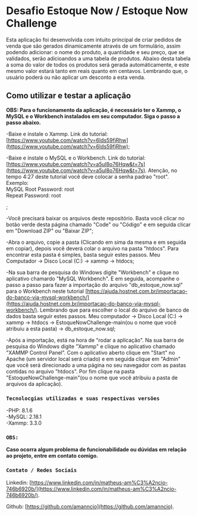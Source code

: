 # Desafio Estoque Now / Estoque Now Challenge

Esta aplicação foi desenvolvida com intuito principal de criar pedidos de venda que são gerados dinamicamente através de um formulário, assim podendo adicionar: o nome do produto, a quantidade e seu preço, que se validados, serão adicioandos a uma tabela de produtos. Abaixo desta tabela a soma do valor de todos os produtos será gerada automáticamente, e este mesmo valor estará tanto em reais quanto em centavos. Lembrando que, o usuário poderá ou não aplicar um desconto a esta venda.

## Como utilizar e testar a aplicação
**OBS: Para o funcionamento da aplicação, é necessário ter o Xammp, o MySQL e o Workbench instalados em seu computador. Siga o passo a passo abaixo.**

-Baixe e instale o Xammp. Link do tutorial: [https://www.youtube.com/watch?v=6Ids59fjRhw](https://www.youtube.com/watch?v=6Ids59fjRhw);

-Baixe e instale o MySQL e o Workbench. Link do tutorial: [https://www.youtube.com/watch?v=a5ul8o76Hqw&t=7s](https://www.youtube.com/watch?v=a5ul8o76Hqw&t=7s). Atenção, no tempo 4:27 deste tutorial você deve colocar a senha padrao "root". 
Exemplo:  
MySQL Root Password: root  
Repeat Password: root  
<!-- Fim Exemplo -->;

-Você precisará baixar os arquivos deste repositório. Basta você clicar no botão verde desta página chamado "Code" ou "Código" e em seguida clicar em "Download ZIP" ou "Baixar ZIP";

-Abra o arquivo, copie a pasta (Clicando em sima da mesma e em seguida em copiar), depois você deverá colar o arquivo na pasta "htdocs". Para encontrar esta pasta é simples, basta seguir estes passos. Meu Computador -> Disco Local (C:) -> xammp -> htdocs;

-Na sua barra de pesquisa do Windows digite "Workbench" e clique no aplicativo chamardo "MySQL Workbench". E em seguida, acompanhe o passo a passo para fazer a importação do arquivo "db_estoque_now.sql" para o Workbench neste tutorial
[https://ajuda.hostnet.com.br/importacao-do-banco-via-mysql-workbench/](https://ajuda.hostnet.com.br/importacao-do-banco-via-mysql-workbench/). Lembrando que para escolher o local do arquivo de banco de dados basta seguir estes passos. Meu computador -> Disco Local (C:) -> xammp -> htdocs -> EstoqueNowChallenge-main(ou o nome que você atribuiu a esta pasta) -> db_estoque_now.sql;

-Após a importação, está na hora de "rodar a aplicação". Na sua barra de pesquisa do Windows digite "Xammp" e clique no aplicativo chamado "XAMMP Control Panel". Com o aplicativo aberto clique em "Start" no Apache (um servidor local será criado) e em seguida clique em "Admin" que você será direcionado a uma página no seu navegador com as pastas contidas no arquivo "htdocs". Por fim clique na pasta "EstoqueNowChallenge-main"(ou o nome que você atribuiu a pasta de arquivos da aplicação).

### `Tecnolocgias utilizadas e suas respectivas versões`

-PHP: 8.1.6  
-MySQL: 2.18.1  
-Xammp: 3.3.0

### `OBS:`

**Caso ocorra algum problema de funcionabilidade ou dúvidas em relação ao projeto, entre em contato comigo.**

### `Contato / Redes Sociais`

Linkedin: [https://www.linkedin.com/in/matheus-am%C3%A2ncio-746b6920b/](https://www.linkedin.com/in/matheus-am%C3%A2ncio-746b6920b/).

Github: [https://github.com/amanncio](https://github.com/amanncio).
